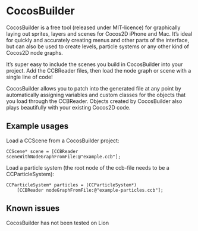 # CocosBuilder

CocosBuilder is a free tool (released under MIT-licence) for graphically laying out sprites, layers and scenes for Cocos2D iPhone and Mac. It’s ideal for quickly and accurately creating menus and other parts of the interface, but can also be used to create levels, particle systems or any other kind of Cocos2D node graphs.

It’s super easy to include the scenes you build in CocosBuilder into your project. Add the CCBReader files, then load the node graph or scene with a single line of code!

CocosBuilder allows you to patch into the generated file at any point by automatically assigning variables and custom classes for the objects that you load through the CCBReader. Objects created by CocosBuilder also plays beautifully with your existing Cocos2D code.


## Example usages

Load a CCScene from a CocosBuilder project:

    CCScene* scene = [CCBReader sceneWithNodeGraphFromFile:@"example.ccb"];

Load a particle system (the root node of the ccb-file needs to be a CCParticleSystem):

    CCParticleSystem* particles = (CCParticleSystem*)
        [CCBReader nodeGraphFromFile:@"example-particles.ccb"];


## Known issues

CocosBuilder has not been tested on Lion